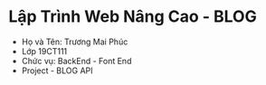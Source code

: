# Lập Trình Web Nâng Cao - BLOG
- Họ và Tên: Trương Mai Phúc
- Lớp 19CT111
- Chức vụ: BackEnd - Font End
- Project - BLOG API
